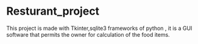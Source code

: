 # Resturant_project
This project is made with Tkinter,sqlite3  frameworks of python , it is a GUI software that permits the owner for calculation of the food items.
